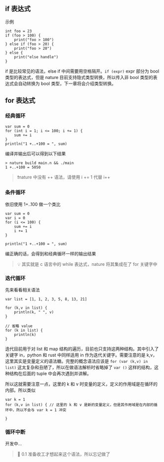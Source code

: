 ## if 表达式
示例
```nature
int foo = 23
if (foo > 100) {
    print("foo > 100")
} else if (foo > 20) {
    print("foo > 20")
} else {
    print("else handle")
}
```

if 是比较常见的语法，else if 中间需要用空格隔开。`if (expr)`  expr 部分为 bool 类型的表达式，但是 nature 目前支持隐式类型转换，所以传入非 bool 类型的表达式会自动转换为 bool 类型，下一章将会介绍类型转换。

## for 表达式

### 经典循环
```nature
var sum = 0
for (int i = 1; i <= 100; i += 1) {
	sum += i
}
println("1 +..+100 = ", sum)
```

编译并输出后可以得到以下结果
```shell
> nature build main.n && ./main
1 +..+100 = 5050
```

> ❗️nature 中没有 ++ 语法，请使用 i += 1 代替 i++

### 条件循环

依旧使用 1+..100 做一个类比
```nature
var sum = 0
var i = 0
for (i <= 100) {
	sum += i
	i += 1
}

println("1 +..+100 = ", sum)
```

编正确的话，会得到和经典循环一样的输出结果

> 💡  其实就是 c 语言中的 while 表达式，nature 将其集成在了 for 关键字中


### 迭代循环
先来看看相关语法
```nature
var list = [1, 1, 2, 3, 5, 8, 13, 21]

for (k,v in list) {
	println(k, " ", v)
}

// 省略 value
for (k in list) {
	println(k)
}
```

迭代目前用于对 list 和 map 结构的遍历，目前也只支持这两种结构。其中引入了关键字 in，python 和 rust 中同样适用 in 作为迭代关键字。需要注意的是 k,v， 这里其实是变量定义的语法糖。完整的概念语法应该是 `for (var (k,v) in list)` 这太复杂和丑陋了，所以在做语法解析时省略掉了 `var ()` 这样的结构，这种结构在后面的 tuple 中会再次遇到并讲解。

所以这就需要注意一点，这里的 k 和 v 时变量的定义，定义的作用域是在循环的内部。所以类似
```nature
var k = 1 
for (k,v in list) { // 这里的 k 和 v 是新的变量定义，但是其作用域是在内部的循环中，所以不会与 var k = 1 冲突

} 
```

### 循环中断
开发中... 
> 🥹 0.1 准备收工才想起来这个语法，所以忘记做了 